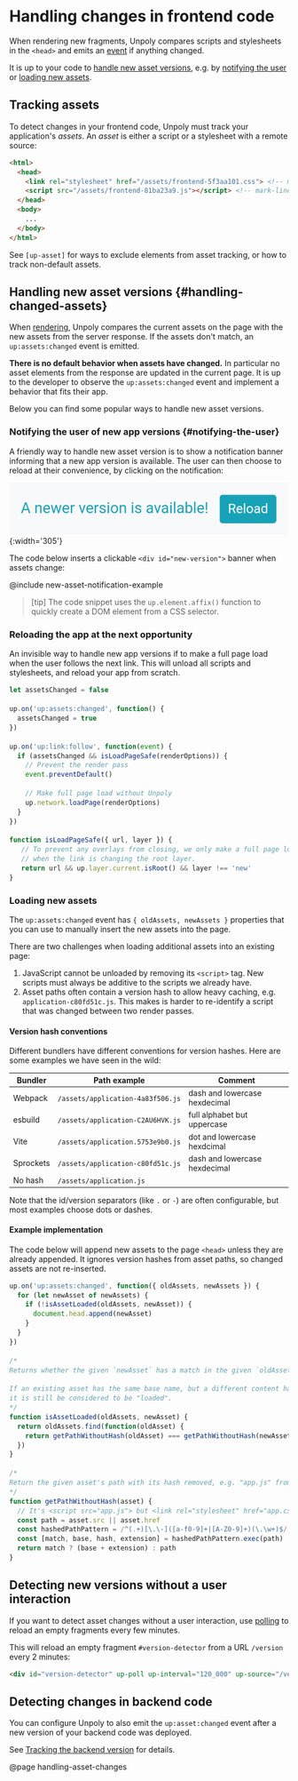 Handling changes in frontend code
=================================

When rendering new fragments, Unpoly compares scripts and stylesheets in the `<head>`
and emits an [event](/up:assets:changed) if anything changed.

It is up to your code to [handle new asset versions](#handling-changed-assets),
e.g. by [notifying the user](#notifying-the-user) or [loading new assets](#loading-new-assets).


## Tracking assets

To detect changes in your frontend code, Unpoly must track your application's *assets*.
An *asset* is either a script or a stylesheet with a remote source:

```html
<html>
  <head>
    <link rel="stylesheet" href="/assets/frontend-5f3aa101.css"> <!-- mark-line -->
    <script src="/assets/frontend-81ba23a9.js"></script> <!-- mark-line -->
  </head>
  <body>
    ...
  </body>
</html>
```

See `[up-asset]` for ways to exclude elements from asset tracking, or how
to track non-default assets.


## Handling new asset versions {#handling-changed-assets}

When [rendering](/up.render), Unpoly compares the current assets on the page with the new assets
from the server response. If the assets don't match, an `up:assets:changed` event is emitted.

**There is no default behavior when assets have changed.**
In particular no asset elements from the response
are updated in the current page. It is up to the developer to observe the `up:assets:changed` event and
implement a behavior that fits their app. 

Below you can find some popular ways to handle new asset versions.


### Notifying the user of new app versions {#notifying-the-user}

A friendly way to handle new asset version is to show a notification banner informing that a new app version is available.
The user can then choose to reload at their convenience, by clicking on the notification:

![Notification for a new app version](images/assets-changed-notification.png){:width='305'}

The code below inserts a clickable `<div id="new-version">` banner when assets change:

@include new-asset-notification-example

> [tip]
> The code snippet uses the `up.element.affix()` function to quickly create a DOM element from a CSS selector.


### Reloading the app at the next opportunity

An invisible way to handle new app versions if to make a full page load when the user follows
the next link. This will unload all scripts and stylesheets, and reload your app from scratch.

```js
let assetsChanged = false

up.on('up:assets:changed', function() {
  assetsChanged = true
})

up.on('up:link:follow', function(event) {
  if (assetsChanged && isLoadPageSafe(renderOptions)) {
    // Prevent the render pass
    event.preventDefault()

    // Make full page load without Unpoly
    up.network.loadPage(renderOptions)
  }
})

function isLoadPageSafe({ url, layer }) {
   // To prevent any overlays from closing, we only make a full page load
   // when the link is changing the root layer.
   return url && up.layer.current.isRoot() && layer !== 'new'
}
```


### Loading new assets

The `up:assets:changed` event has `{ oldAssets, newAssets }` properties that you can use to manually
insert the new assets into the page.

There are two challenges when loading additional assets into an existing page:

1. JavaScript cannot be unloaded by removing its `<script>` tag.
   New scripts must always be additive to the scripts we already have.
2. Asset paths often contain a version hash to allow heavy caching, e.g. `application-c80fd51c.js`.
   This makes is harder to re-identify a script that was changed between two render passes.

#### Version hash conventions

Different bundlers have different conventions for version hashes.
Here are some examples we have seen in the wild:

| Bundler    | Path example                      | Comment                       |
|------------|-----------------------------------|-------------------------------|
| Webpack    | `/assets/application-4a83f506.js` | dash and lowercase hexdecimal |
| esbuild    | `/assets/application-C2AU6HVK.js` | full alphabet but uppercase   |
| Vite       | `/assets/application.5753e9b0.js` | dot and lowercase hexdcimal   |
| Sprockets  | `/assets/application-c80fd51c.js` | dash and lowercase hexdecimal |
| No hash    | `/assets/application.js`          |                               |

Note that the id/version separators (like `.` or `-`) are often configurable, but
most examples choose dots or dashes.


#### Example implementation

The code below will append new assets to the page `<head>` unless they are already appended.
It ignores version hashes from asset paths, so changed assets are not re-inserted.


```js
up.on('up:assets:changed', function({ oldAssets, newAssets }) {
  for (let newAsset of newAssets) {
    if (!isAssetLoaded(oldAssets, newAsset)) {
      document.head.append(newAsset)
    }
  }
})

/*
Returns whether the given `newAsset` has a match in the given `oldAssets` array.

If an existing asset has the same base name, but a different content hash,
it is still be considered to be "loaded".
*/
function isAssetLoaded(oldAssets, newAsset) {
  return oldAssets.find(function(oldAsset) {
    return getPathWithoutHash(oldAsset) === getPathWithoutHash(newAsset)
  })
}

/*
Return the given asset's path with its hash removed, e.g. "app.js" from "app.344af1ca.js".
*/
function getPathWithoutHash(asset) {
  // It's <script src="app.js"> but <link rel="stylesheet" href="app.css">
  const path = asset.src || asset.href
  const hashedPathPattern = /^(.+)[\.\-]([a-f0-9]+|[A-Z0-9]+)(\.\w+)$/
  const [match, base, hash, extension] = hashedPathPattern.exec(path)
  return match ? (base + extension) : path
}
```

## Detecting new versions without a user interaction

If you want to detect asset changes without a user interaction, use [polling](/up-poll)
to reload an empty fragments every few minutes.

This will reload an empty fragment `#version-detector` from a URL `/version` every 2 minutes:

```html
<div id="version-detector" up-poll up-interval="120_000" up-source="/version"></div>
```

## Detecting changes in backend code

You can configure Unpoly to also emit the `up:asset:changed` event after a new version of your backend code was deployed.

See [Tracking the backend version](/up-asset#tracking-backend-versions) for details.


@page handling-asset-changes
